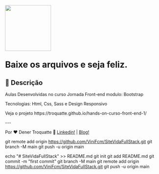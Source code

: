 <h1>
  <img src="https://vidafullstack.com.br/wp-content/uploads/2019/08/logo-4.png" alt="" width="150">
  <br>
  <p>Baixe os arquivos e seja feliz.</p>
</h1>

## :custard: Descrição

<p>Aulas Desenvolvidas no curso Jornada Front-end modulo: Bootstrap</p>
<p>Tecnologias: Html, Css, Sass e Design Responsivo</p>
<p>Veja o projeto https://troquatte.github.io/hands-on-curso-front-end-1/</p>
---

Por ♥ Dener Troquatte :wave: [Linkedin!](https://www.linkedin.com/in/dener-s%C3%A3o-pedro-troquatte-ababa079/) | [Blog!](https://vidafullstack.com.br/)

git remote add origin https://github.com/ViniFcm/SiteVidaFullStack.git
git branch -M main
git push -u origin main

echo "# SiteVidaFullStack" >> README.md
git init
git add README.md
git commit -m "first commit"
git branch -M main
git remote add origin https://github.com/ViniFcm/SiteVidaFullStack.git
git push -u origin main